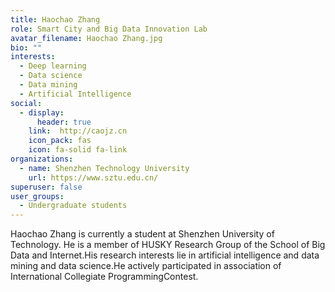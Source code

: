 ```yaml
---
title: Haochao Zhang
role: Smart City and Big Data Innovation Lab
avatar_filename: Haochao Zhang.jpg
bio: ""
interests:
  - Deep learning
  - Data science
  - Data mining
  - Artificial Intelligence
social:
  - display:
      header: true
    link:  http://caojz.cn
    icon_pack: fas
    icon: fa-solid fa-link
organizations:
  - name: Shenzhen Technology University
    url: https://www.sztu.edu.cn/
superuser: false
user_groups:
  - Undergraduate students
---
```

Haochao Zhang is currently a student at Shenzhen University of Technology. He is a member of HUSKY Research Group of the School of Big Data and Internet.His research interests lie in artificial intelligence and data mining and data science.He actively participated in association of International Collegiate ProgrammingContest.
